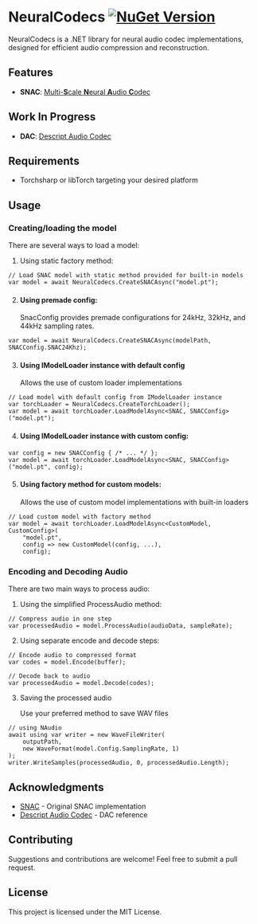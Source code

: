 # NeuralCodecs [![NuGet Version](https://img.shields.io/nuget/v/%20NeuralCodecs.svg?style=flat)](https://www.nuget.org/packages/NeuralCodecs)

NeuralCodecs is a .NET library for neural audio codec implementations, designed for efficient audio compression and reconstruction.

## Features
- **SNAC**: [Multi-**S**cale **N**eural **A**udio **C**odec](https://github.com/hubertsiuzdak/snac)

## Work In Progress
- **DAC**: [Descript Audio Codec](https://github.com/descriptinc/descript-audio-codec)

## Requirements
- Torchsharp or libTorch targeting your desired platform

## Usage

### Creating/loading the model

There are several ways to load a model:

1. Using static factory method:
```
// Load SNAC model with static method provided for built-in models
var model = await NeuralCodecs.CreateSNACAsync("model.pt");
```

2. #### Using  premade config:
    SnacConfig provides premade configurations for 24kHz, 32kHz, and 44kHz sampling rates.
```
var model = await NeuralCodecs.CreateSNACAsync(modelPath, SNACConfig.SNAC24Khz);
```

3. #### Using IModelLoader instance with default config 
    Allows the use of custom loader implementations
```
// Load model with default config from IModelLoader instance
var torchLoader = NeuralCodecs.CreateTorchLoader();
var model = await torchLoader.LoadModelAsync<SNAC, SNACConfig>("model.pt");
```

4. #### Using IModelLoader instance with custom config:
```
var config = new SNACConfig { /* ... */ };
var model = await torchLoader.LoadModelAsync<SNAC, SNACConfig>("model.pt", config);
```

5. #### Using factory method for custom models:
      Allows the use of custom model implementations with built-in loaders
```
// Load custom model with factory method
var model = await torchLoader.LoadModelAsync<CustomModel, CustomConfig>(
    "model.pt",
    config => new CustomModel(config, ...),
    config);
```

### Encoding and Decoding Audio

There are two main ways to process audio:

1. Using the simplified ProcessAudio method:
```
// Compress audio in one step
var processedAudio = model.ProcessAudio(audioData, sampleRate);
```

2. Using separate encode and decode steps:
```
// Encode audio to compressed format
var codes = model.Encode(buffer);

// Decode back to audio
var processedAudio = model.Decode(codes);
```

3. Saving the processed audio
    
    Use your preferred method to save WAV files
```
// using NAudio
await using var writer = new WaveFileWriter(
    outputPath,
    new WaveFormat(model.Config.SamplingRate, 1)
);
writer.WriteSamples(processedAudio, 0, processedAudio.Length);
```

## Acknowledgments
- [SNAC](https://github.com/hubertsiuzdak/snac) - Original SNAC implementation
- [Descript Audio Codec](https://github.com/descriptinc/descript-audio-codec) - DAC reference

## Contributing
Suggestions and contributions are welcome! Feel free to submit a pull request.

## License
This project is licensed under the MIT License.
